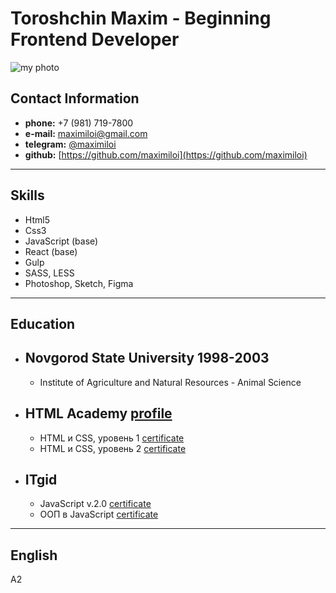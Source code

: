 # **Toroshchin Maxim** - Beginning Frontend Developer

![my photo](https://avatars.githubusercontent.com/u/29151316?s=300&v=4)

## **Contact Information**

-  **phone:** +7 (981) 719-7800
-  **e-mail:** maximiloi@gmail.com
-  **telegram:** [@maximiloi](https://t.me/maximiloi)
-  **github:** [https://github.com/maximiloi](https://github.com/maximiloi)

---

## Skills

-  Html5
-  Css3
-  JavaScript (base)
-  React (base)
-  Gulp
-  SASS, LESS
-  Photoshop, Sketch, Figma

---

## Education

-  ## Novgorod State University 1998-2003
   -  Institute of Agriculture and Natural Resources - Animal Science
-  ## HTML Academy [profile](https://htmlacademy.ru/profile/iloi)
   -  HTML и CSS, уровень 1 [certificate](https://assets.htmlacademy.ru/certificates/intensive/67/445925@2x.jpg)
   -  HTML и CSS, уровень 2 [certificate](https://assets.htmlacademy.ru/certificates/intensive/91/445925@2x.jpg)
-  ## ITgid
   -  JavaScript v.2.0 [certificate](https://itgid.info/img/certificate/01_b55kxg3a5d.png)
   -  ООП в JavaScript [certificate](https://itgid.info/img/certificate/03_rqj9gv91td.png)

---

## English

A2
